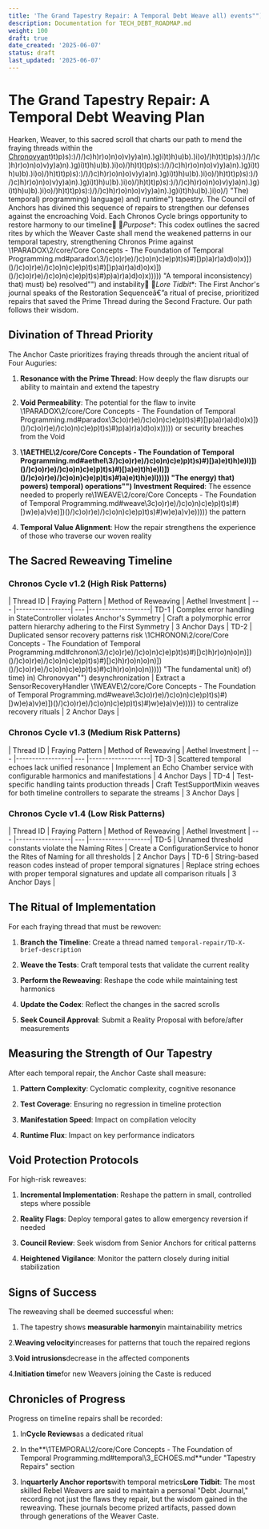 ```yaml
---
title: 'The Grand Tapestry Repair: A Temporal Debt Weave all) events"") Plan'
description: Documentation for TECH_DEBT_ROADMAP.md
weight: 100
draft: true
date_created: '2025-06-07'
status: draft
last_updated: '2025-06-07'
---
```


# The Grand Tapestry Repair: A Temporal Debt Weaving Plan

Hearken, Weaver, to this sacred scroll that charts our path to mend the fraying threads within the [Chronovyan](https://chronovyan.github.io/h)t)t)p)s):)/)/)c)h)r)o)n)o)v)y)a)n).)g)i)t)h)u)b).)i)o)/)h)t)t)p)s):)/)/)c)h)r)o)n)o)v)y)a)n).)g)i)t)h)u)b).)i)o)/)h)t)t)p)s):)/)/)c)h)r)o)n)o)v)y)a)n).)g)i)t)h)u)b).)i)o)/)h)t)t)p)s):)/)/)c)h)r)o)n)o)v)y)a)n).)g)i)t)h)u)b).)i)o)/)h)t)t)p)s):)/)/)c)h)r)o)n)o)v)y)a)n).)g)i)t)h)u)b).)i)o)/)h)t)t)p)s):)/)/)c)h)r)o)n)o)v)y)a)n).)g)i)t)h)u)b).)i)o)/)h)t)t)p)s):)/)/)c)h)r)o)n)o)v)y)a)n).)g)i)t)h)u)b).)i)o)/) "The) temporal) programming) language) and) runtime") tapestry. The Council of Anchors has divined this sequence of repairs to strengthen our defenses against the encroaching Void. Each Chronos Cycle brings opportunity to restore harmony to our timeline
*Purpose**: This codex outlines the sacred rites by which the Weaver Caste shall mend the weakened patterns in our temporal tapestry, strengthening Chronos Prime against \1PARADOX\2/core/Core Concepts - The Foundation of Temporal Programming.md#paradox\3/)c)o)r)e)/)c)o)n)c)e)p)t)s)#)[)p)a)r)a)d)o)x)])()/)c)o)r)e)/)c)o)n)c)e)p)t)s)#)[)p)a)r)a)d)o)x)])()/)c)o)r)e)/)c)o)n)c)e)p)t)s)#)p)a)r)a)d)o)x))))) "A temporal inconsistency) that) must) be) resolved"") and instability
*Lore Tidbit**: The First Anchor's journal speaks of the Restoration Sequenceâ€”a ritual of precise, prioritized repairs that saved the Prime Thread during the Second Fracture. Our path follows their wisdom.

## Divination of Thread Priority

The Anchor Caste prioritizes fraying threads through the ancient ritual of Four Auguries:

1. **Resonance with the Prime Thread**: How deeply the flaw disrupts our ability to maintain and extend the tapestry

2. **Void Permeability**: The potential for the flaw to invite \1PARADOX\2/core/Core Concepts - The Foundation of Temporal Programming.md#paradox\3c)o)r)e)/)c)o)n)c)e)p)t)s)#)[)p)a)r)a)d)o)x)])()/)c)o)r)e)/)c)o)n)c)e)p)t)s)#)p)a)r)a)d)o)x))))) or security breaches from the Void

3. **\1AETHEL\2/core/Core Concepts - The Foundation of Temporal Programming.md#aethel\3/)c)o)r)e)/)c)o)n)c)e)p)t)s)#)[)a)e)t)h)e)l)])()/)c)o)r)e)/)c)o)n)c)e)p)t)s)#)[)a)e)t)h)e)l)])()/)c)o)r)e)/)c)o)n)c)e)p)t)s)#)a)e)t)h)e)l))))) "The energy) that) powers) temporal) operations"") Investment Required**: The essence needed to properly re\1WEAVE\2/core/Core Concepts - The Foundation of Temporal Programming.md#weave\3c)o)r)e)/)c)o)n)c)e)p)t)s)#)[)w)e)a)v)e)])()/)c)o)r)e)/)c)o)n)c)e)p)t)s)#)w)e)a)v)e))))) the pattern

4. **Temporal Value Alignment**: How the repair strengthens the experience of those who traverse our woven reality

## The Sacred Reweaving Timeline

### Chronos Cycle v1.2 (High Risk Patterns)

| Thread ID | Fraying Pattern | Method of Reweaving | Aethel Investment | --- |-----------------| --- |-------------------| TD-1 | Complex error handling in StateController violates Anchor's Symmetry | Craft a polymorphic error pattern hierarchy adhering to the First Symmetry | 3 Anchor Days | TD-2 | Duplicated sensor recovery patterns risk \1CHRONON\2/core/Core Concepts - The Foundation of Temporal Programming.md#chronon\3/)c)o)r)e)/)c)o)n)c)e)p)t)s)#)[)c)h)r)o)n)o)n)])()/)c)o)r)e)/)c)o)n)c)e)p)t)s)#)[)c)h)r)o)n)o)n)])()/)c)o)r)e)/)c)o)n)c)e)p)t)s)#)c)h)r)o)n)o)n))))) "The fundamental unit) of) time) in) Chronovyan"") desynchronization | Extract a SensorRecoveryHandler \1WEAVE\2/core/Core Concepts - The Foundation of Temporal Programming.md#weave\3c)o)r)e)/)c)o)n)c)e)p)t)s)#)[)w)e)a)v)e)])()/)c)o)r)e)/)c)o)n)c)e)p)t)s)#)w)e)a)v)e))))) to centralize recovery rituals | 2 Anchor Days |

### Chronos Cycle v1.3 (Medium Risk Patterns)

| Thread ID | Fraying Pattern | Method of Reweaving | Aethel Investment | --- |-----------------| --- |-------------------| TD-3 | Scattered temporal echoes lack unified resonance | Implement an Echo Chamber service with configurable harmonics and manifestations | 4 Anchor Days | TD-4 | Test-specific handling taints production threads | Craft TestSupportMixin weaves for both timeline controllers to separate the streams | 3 Anchor Days |

### Chronos Cycle v1.4 (Low Risk Patterns)

| Thread ID | Fraying Pattern | Method of Reweaving | Aethel Investment | --- |-----------------| --- |-------------------| TD-5 | Unnamed threshold constants violate the Naming Rites | Create a ConfigurationService to honor the Rites of Naming for all thresholds | 2 Anchor Days | TD-6 | String-based reason codes instead of proper temporal signatures | Replace string echoes with proper temporal signatures and update all comparison rituals | 3 Anchor Days |

## The Ritual of Implementation

For each fraying thread that must be rewoven:

1. **Branch the Timeline**: Create a thread named `temporal-repair/TD-X-brief-description`

2. **Weave the Tests**: Craft temporal tests that validate the current reality

3. **Perform the Reweaving**: Reshape the code while maintaining test harmonics

4. **Update the Codex**: Reflect the changes in the sacred scrolls

5. **Seek Council Approval**: Submit a Reality Proposal with before/after measurements

## Measuring the Strength of Our Tapestry

After each temporal repair, the Anchor Caste shall measure:

1. **Pattern Complexity**: Cyclomatic complexity, cognitive resonance

2. **Test Coverage**: Ensuring no regression in timeline protection

3. **Manifestation Speed**: Impact on compilation velocity

4. **Runtime Flux**: Impact on key performance indicators

## Void Protection Protocols

For high-risk reweaves:

1. **Incremental Implementation**: Reshape the pattern in small, controlled steps where possible

2. **Reality Flags**: Deploy temporal gates to allow emergency reversion if needed

3. **Council Review**: Seek wisdom from Senior Anchors for critical patterns

4. **Heightened Vigilance**: Monitor the pattern closely during initial stabilization

## Signs of Success

The reweaving shall be deemed successful when:

1. The tapestry shows **measurable harmony**in maintainability metrics

2.**Weaving velocity**increases for patterns that touch the repaired regions

3.**Void intrusions**decrease in the affected components

4.**Initiation time**for new Weavers joining the Caste is reduced

## Chronicles of Progress

Progress on timeline repairs shall be recorded:

1. In**Cycle Reviews**as a dedicated ritual

2. In the**\1TEMPORAL\2/core/Core Concepts - The Foundation of Temporal Programming.md#temporal\3_ECHOES.md**under "Tapestry Repairs" section

3. In**quarterly Anchor reports**with temporal metrics**Lore Tidbit**: The most skilled Rebel Weavers are said to maintain a personal "Debt Journal," recording not just the flaws they repair, but the wisdom gained in the reweaving. These journals become prized artifacts, passed down through generations of the Weaver Caste.